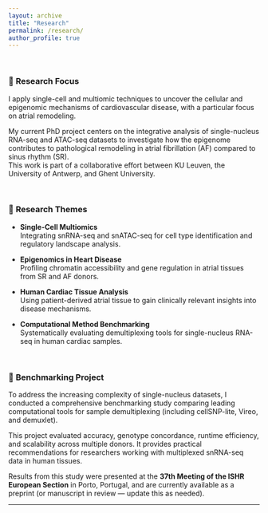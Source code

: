 ```yaml
---
layout: archive
title: "Research"
permalink: /research/
author_profile: true
---
```


<br>

### 🔬 **Research Focus**

I apply single-cell and multiomic techniques to uncover the cellular and epigenomic mechanisms of cardiovascular disease, with a particular focus on atrial remodeling.

My current PhD project centers on the integrative analysis of single-nucleus RNA-seq and ATAC-seq datasets to investigate how the epigenome contributes to pathological remodeling in atrial fibrillation (AF) compared to sinus rhythm (SR).  
This work is part of a collaborative effort between KU Leuven, the University of Antwerp, and Ghent University.

<br>

### 🧭 **Research Themes**

- **Single-Cell Multiomics**  
  Integrating snRNA-seq and snATAC-seq for cell type identification and regulatory landscape analysis.

- **Epigenomics in Heart Disease**  
  Profiling chromatin accessibility and gene regulation in atrial tissues from SR and AF donors.

- **Human Cardiac Tissue Analysis**  
  Using patient-derived atrial tissue to gain clinically relevant insights into disease mechanisms.

- **Computational Method Benchmarking**  
  Systematically evaluating demultiplexing tools for single-nucleus RNA-seq in human cardiac samples.

<br>

### 🧪 **Benchmarking Project**

To address the increasing complexity of single-nucleus datasets, I conducted a comprehensive benchmarking study comparing leading computational tools for sample demultiplexing (including cellSNP-lite, Vireo, and demuxlet).

This project evaluated accuracy, genotype concordance, runtime efficiency, and scalability across multiple donors. It provides practical recommendations for researchers working with multiplexed snRNA-seq data in human tissues.

Results from this study were presented at the **37th Meeting of the ISHR European Section** in Porto, Portugal, and are currently available as a preprint (or manuscript in review — update this as needed).

---

